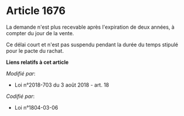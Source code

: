 # Article 1676

La demande n'est plus recevable après l'expiration de deux années, à compter du jour de la vente.

Ce délai court et n'est pas suspendu pendant la durée du temps stipulé pour le pacte du rachat.

**Liens relatifs à cet article**

_Modifié par_:

  - Loi n°2018-703 du 3 août 2018 - art. 18

_Codifié par_:

  - Loi n°1804-03-06
